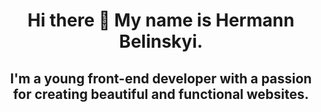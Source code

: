 ## 
# 
# 

<h1 align="center"">Hi there 👋 My name is Hermann Belinskyi.</h1>

<h2 align="center"">I'm a young front-end developer with a passion for creating beautiful and functional websites. </h2>



<!--
**HermannBelinskii/HermannBelinskii** is a ✨ _special_ ✨ repository because its `README.md` (this file) appears on your GitHub profile.

Here are some ideas to get you started:

- 🔭 I’m currently working on ...
- 🌱 I’m currently learning ...
- 👯 I’m looking to collaborate on ...
- 🤔 I’m looking for help with ...
- 💬 Ask me about ...
- 📫 How to reach me: ...
- 😄 Pronouns: ...
- ⚡ Fun fact: ...
-->
